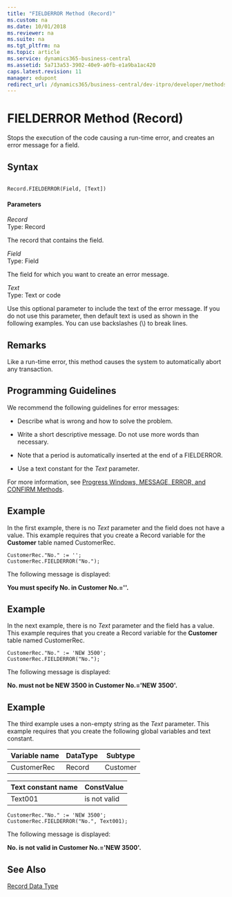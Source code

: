```yaml
---
title: "FIELDERROR Method (Record)"
ms.custom: na
ms.date: 10/01/2018
ms.reviewer: na
ms.suite: na
ms.tgt_pltfrm: na
ms.topic: article
ms.service: dynamics365-business-central
ms.assetid: 5a713a53-3902-40e9-a0fb-e1a9ba1ac420
caps.latest.revision: 11
manager: edupont
redirect_url: /dynamics365/business-central/dev-itpro/developer/methods-auto/library
---
```


 

# FIELDERROR Method (Record)
Stops the execution of the code causing a run-time error, and creates an error message for a field.  

## Syntax  

```  

Record.FIELDERROR(Field, [Text])  
```  

#### Parameters  
 *Record*  
 Type: Record  

 The record that contains the field.  

 *Field*  
 Type: Field  

 The field for which you want to create an error message.  

 *Text*  
 Type: Text or code  

 Use this optional parameter to include the text of the error message. If you do not use this parameter, then default text is used as shown in the following examples. You can use backslashes \(\\\) to break lines.  

## Remarks  
 Like a run-time error, this method causes the system to automatically abort any transaction.  

## Programming Guidelines  
 We recommend the following guidelines for error messages:  

-   Describe what is wrong and how to solve the problem.  

-   Write a short descriptive message. Do not use more words than necessary.  

-   Note that a period is automatically inserted at the end of a FIELDERROR.  

-   Use a text constant for the *Text* parameter.  

 For more information, see [Progress Windows, MESSAGE, ERROR, and CONFIRM Methods](../devenv-progress-windows-message-error-and-confirm-methods.md).  

## Example  
 In the first example, there is no *Text* parameter and the field does not have a value. This example requires that you create a Record variable for the **Customer** table named CustomerRec.  

```  
CustomerRec."No." := '';  
CustomerRec.FIELDERROR("No.");  
```  

 The following message is displayed:  

 **You must specify No. in Customer No.=''.**  

## Example  
 In the next example, there is no *Text* parameter and the field has a value. This example requires that you create a Record variable for the **Customer** table named CustomerRec.  

```  
CustomerRec."No." := 'NEW 3500';  
CustomerRec.FIELDERROR("No.");  
```  

 The following message is displayed:  

 **No. must not be NEW 3500 in Customer No.='NEW 3500'.**  

## Example  
 The third example uses a non-empty string as the *Text* parameter. This example requires that you create the following global variables and text constant.  

|Variable name|DataType|Subtype|  
|-------------------|--------------|-------------|  
|CustomerRec|Record|Customer|  

|Text constant name|ConstValue|  
|------------------------|----------------|  
|Text001|is not valid|  

```  
CustomerRec."No." := 'NEW 3500';  
CustomerRec.FIELDERROR("No.", Text001);  
```  

 The following message is displayed:  

 **No. is not valid in Customer No.='NEW 3500'.**  

## See Also  
 [Record Data Type](../datatypes/devenv-Record-Data-Type.md)
